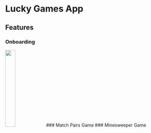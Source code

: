 # Lucky Games App
## Features
### Onboarding
<img src="https://github.com/troublecatcher/mobile/assets/91335963/d64aa842-d1e0-4a71-b857-d4c2fd09f18f" width="25%" height="25%"/>
### Match Pairs Game
### Minesweeper Game

